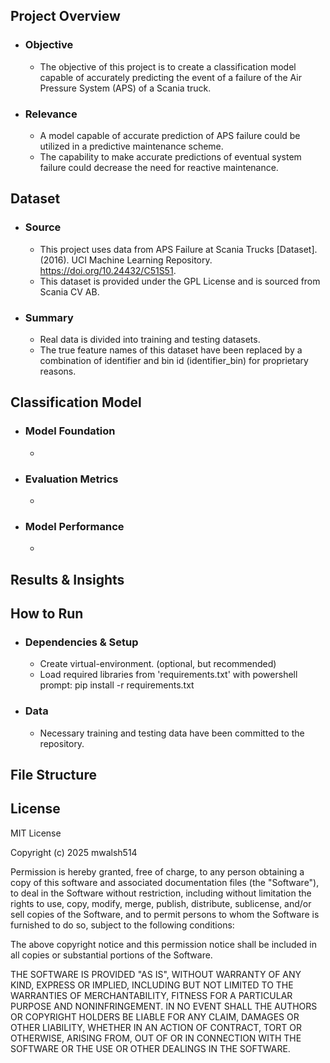 ## **Project Overview**
- ### Objective
    - The objective of this project is to create a classification model capable of accurately predicting the event of a failure of the Air Pressure System (APS) of a Scania truck.
- ### Relevance 
    - A model capable of accurate prediction of APS failure could be utilized in a predictive maintenance scheme.
    - The capability to make accurate predictions of eventual system failure could decrease the need for reactive maintenance.

## **Dataset**
- ### Source
    - This project uses data from APS Failure at Scania Trucks [Dataset]. (2016). UCI Machine Learning Repository. https://doi.org/10.24432/C51S51.
    - This dataset is provided under the GPL License and is sourced from Scania CV AB.
- ### Summary 
    - Real data is divided into training and testing datasets. 
    - The true feature names of this dataset have been replaced by a combination of identifier and bin id (identifier_bin) for proprietary reasons.
    
## **Classification Model**
- ### Model Foundation
    - 
- ### Evaluation Metrics
    - 
- ### Model Performance
    -

## **Results & Insights**

## **How to Run**
- ### Dependencies & Setup
    - Create virtual-environment. (optional, but recommended)
    - Load required libraries from 'requirements.txt' with powershell prompt: pip install -r requirements.txt
- ### Data
    - Necessary training and testing data have been committed to the repository.

## **File Structure**

## **License**
MIT License

Copyright (c) 2025 mwalsh514

Permission is hereby granted, free of charge, to any person obtaining a copy
of this software and associated documentation files (the "Software"), to deal
in the Software without restriction, including without limitation the rights
to use, copy, modify, merge, publish, distribute, sublicense, and/or sell
copies of the Software, and to permit persons to whom the Software is
furnished to do so, subject to the following conditions:

The above copyright notice and this permission notice shall be included in all
copies or substantial portions of the Software.

THE SOFTWARE IS PROVIDED "AS IS", WITHOUT WARRANTY OF ANY KIND, EXPRESS OR
IMPLIED, INCLUDING BUT NOT LIMITED TO THE WARRANTIES OF MERCHANTABILITY,
FITNESS FOR A PARTICULAR PURPOSE AND NONINFRINGEMENT. IN NO EVENT SHALL THE
AUTHORS OR COPYRIGHT HOLDERS BE LIABLE FOR ANY CLAIM, DAMAGES OR OTHER
LIABILITY, WHETHER IN AN ACTION OF CONTRACT, TORT OR OTHERWISE, ARISING FROM,
OUT OF OR IN CONNECTION WITH THE SOFTWARE OR THE USE OR OTHER DEALINGS IN THE
SOFTWARE.








 
